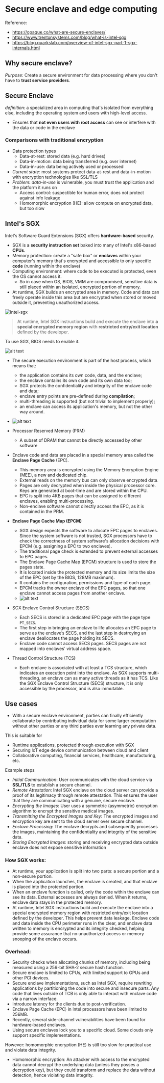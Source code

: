 # Secure enclave and edge computing 

Reference: 
* https://opaque.co/what-are-secure-enclaves/
* https://www.trentonsystems.com/blog/what-is-intel-sgx
* https://blog.quarkslab.com/overview-of-intel-sgx-part-1-sgx-internals.html
  
## Why secure enclave? 
_Purpose_: Create a secure environment for data processing where you don't have to **trust service providers**.

## Secure Enclave 
_definition_: a specialized area in computing that's isolated from everything else, including the operating system and users with high-level access.

*  Ensures that **not even users with root access** can see or interfere with the data or code in the enclave

### Comparisons with traditional encryption 
* Data protection types 
  * Data-at-rest: stored data (e.g. hard drives) 
  * Data-in-motion: data being transferred (e.g. over internet) 
  * Data-in-use: data being actively used or processed
* _Current state_: most systems protect data-at-rest and data-in-motion with encryption technologies like SSL/TLS
* _Problem_: *data-in-use* is vulnerable, you must trust the application and the platform it runs on
    *  Access control: suspectible for human error, does not protect against info leakage
    *  Homomorphic encryption (HE): allow compute on encrypted data, but too slow  

## Intel's SGX 
Intel's Software Guard Extensions (SGX) offers **hardware-based** security. 
* SGX is a **security instruction set** baked into many of Intel's x86-based **CPUs**. 
* Memory protection: create a "safe box" or **enclaves** within your computer's memory that's encrypted and accessible to only specific **code** (running within the enclave)
* Computing environment: where code to be executed is protected, even the OS cannot access it.
  * So in case when OS, BIOS, VMM are compromised, sensitive data is still placed within an isolated, encrypted portion of memory. 
* At runtime, SGX builds an encrypted area in memory. Code and data can freely operate inside this area but are encrypted when stored or moved outside it, preventing unauthorized access.
   
![intel-sgx](images/54-secure-enclave/intel-sgx.png)


>At runtime, Intel SGX instructions build and execute the enclave into **a special encrypted memory region** with **restricted entry/exit location** defined by the developer.

To use SGX, BIOS needs to enable it. 

![alt text](images/54-secure-enclave/illustration.png)

* The secure execution environment is part of the host process, which means that:
  * the application contains its own code, data, and the enclave;
  * the enclave contains its own code and its own data too;
  * SGX protects the confidentiality and integrity of the enclave code and data;
  * enclave entry points are pre-defined during **compilation**;
  * multi-threading is supported (but not trivial to implement properly);
  * an enclave can access its application's memory, but not the other way around.
* ![alt text](images/54-secure-enclave/PRM-EPC-EPCM.png)
* Processor Reserved Memory (PRM)
  * A subset of DRAM that cannot be directly accessed by other software
* Enclave code and data are placed in a special memory area called the **Enclave Page Cache** (EPC). 
  * This memory area is encrypted using the Memory Encryption Engine (MEE), a new and dedicated chip.
  * External reads on the memory bus can only observe encrypted data. 
  * Pages are only decrypted when inside the physical processor core. Keys are generated at boot-time and are stored within the CPU.
  * EPC is split into 4KB pages that can be assigned to different enclaves, enabling multi-processing. 
  * Non-enclave software cannot directly access the EPC, as it is contained in the PRM. 
* **Enclave Page Cache Map (EPCM)**
  * SGX design expects the software to allocate EPC pages to enclaves. Since the system software is not trusted, SGX processors have to check the correctness of system software's allocation decisions with EPCM (e.g. assigning a EPC to two enclaves). 
  * The traditional page check is extended to prevent external accesses to EPC pages. 
  * The Enclave Page Cache Map (EPCM) structure is used to store the pages state. 
  * It is located inside the protected memory and its size limits the size of the EPC (set by the BIOS, 128MB maximum). 
  * It contains the configuration, permissions and type of each page.
  * EPCM tracks the owner enclave of the EPC pages, so that one enclave cannot access pages from another enclave. 
  * ![alt text](images/54-secure-enclave/flow-chart.png)

* SGX Enclave Control Structure (SECS)
  * Each SECS is stored in a dedicated EPC page with the page type `PT_SECS`.
  * The first step in bringing an enclave to life allocates an EPC page to serve as the enclave’s SECS, and the last step in destroying an enclave deallocates the page holding its SECS. 
  * Enclave code cannot access SECS pages. SECS pages are not mapped into enclaves' virtual address space. 
* Thread Control Structure (TCS)
  * Each enclave is associated with at least a TCS structure, which indicates an execution point into the enclave. As SGX supports multi-threading, an enclave can as many active threads as it has TCS. Like the SGX Enclave Control Structure (SECS) structure, it is only accessible by the processor, and is also immutable.

## Use cases 
* With a secure enclave environment, parties can finally efficiently collaborate by contributing individual data for some larger computation without other parties or any third parties ever learning any private data. 

This is suitable for 
* Runtime applications, protected through execution with SGX
* Securing IoT edge device communication between cloud and client
* Collaborative computing, financial services, healthcare, manufacturing, etc. 

Example steps
* _Initial Communication_: User communicates with the cloud service via **SSL/TLS** to establish a secure channel.
* _Remote Attestation_: Intel SGX enclave on the cloud server can provide a proof of its legitimacy through remote attestation. This ensures the user that they are communicating with a genuine, secure enclave.
* _Encrypting the Images_: User uses a symmetric (asymmetric) encryption algorithm to encrypt the sensitive medical images. 
* _Transmitting the Encrypted Images and Key_: The encrypted images and encryption key are sent to the cloud server over secure channel.
* _Enclave Processing_: The enclave decrypts and subsequently processes the images, maintaining the confidentiality and integrity of the sensitive data.
* _Storing Encrypted Images_: storing and receiving encrypted data outside enclave does not expose sensitive information

### How SGX works: 

* At runtime, your application is split into two parts: a secure portion and a non-secure portion.
* When the application launches, the enclave is created, and that enclave is placed into the protected portion.
* When an enclave function is called, only the code within the enclave can see its data. External accesses are always denied. When it returns, enclave data stays in the protected memory.
* At runtime, Intel SGX instructions build and execute the enclave into a special encrypted memory region with restricted entry/exit location defined by the developer. This helps prevent data leakage. Enclave code and data inside the CPU perimeter runs in the clear, and enclave data written to memory is encrypted and its integrity checked, helping provide some assurance that no unauthorized access or memory snooping of the enclave occurs.
### Overhead:

* Security checks when allocating chunks of memory, including being measured using a 256-bit SHA-2 secure hash function.
* Secure enclave is limited to CPUs, with limited support to GPUs and other PCI devices. 
* Secure enclave implementations, such as Intel SGX, require rewriting applications by partitioning the code into secure and insecure parts. Any code that lives outside of TCB is only able to interact with enclave code via a narrow interface. 
* Introduce latency for the clients due to post-verification. 
* Enclave Page Cache (EPC) in Intel processors have been limited to 256MB. 
* Recently, several side-channel vulnerabilities have been found for hardware-based enclaves. 
* Using secure enclaves lock you to a specific cloud. Some clouds only support specific implementations.

However: homomorphic encryption (HE) is still too slow for practical use and violate data integrity.
* Homomorphic encryption: An attacker with access to the encrypted data cannot decrypt the underlying data (unless they posses a decryption key), but they could transform and replace the data without detection, hence violating data integrity. 